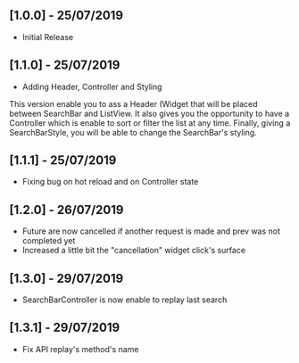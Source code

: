 ## [1.0.0] - 25/07/2019

* Initial Release

## [1.1.0] - 25/07/2019

* Adding Header, Controller and Styling

This version enable you to ass a Header (Widget that will be placed between SearchBar and ListView.
It also gives you the opportunity to have a Controller which is enable to sort or filter the list at any time.
Finally, giving a SearchBarStyle, you will be able to change the SearchBar's styling.

## [1.1.1] - 25/07/2019

* Fixing bug on hot reload and on Controller state


## [1.2.0] - 26/07/2019

* Future are now cancelled if another request is made and prev was not completed yet
* Increased a little bit the "cancellation" widget click's surface

## [1.3.0] - 29/07/2019

* SearchBarController is now enable to replay last search

## [1.3.1] - 29/07/2019

* Fix API replay's method's name